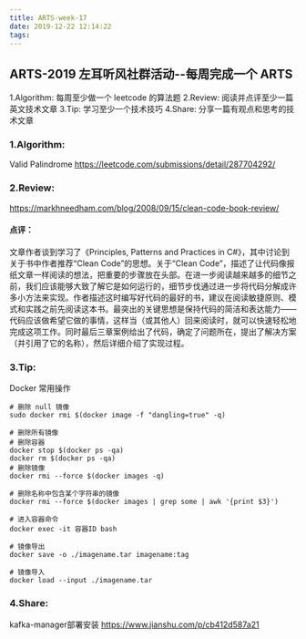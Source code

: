 ```yaml
---
title: ARTS-week-17
date: 2019-12-22 12:14:22
tags:
---
```


## ARTS-2019 左耳听风社群活动--每周完成一个 ARTS
1.Algorithm: 每周至少做一个 leetcode 的算法题
2.Review: 阅读并点评至少一篇英文技术文章
3.Tip: 学习至少一个技术技巧
4.Share: 分享一篇有观点和思考的技术文章

### 1.Algorithm:

Valid Palindrome https://leetcode.com/submissions/detail/287704292/

### 2.Review:

https://markhneedham.com/blog/2008/09/15/clean-code-book-review/

#### 点评：
文章作者谈到学习了《Principles, Patterns and Practices in C#》，其中讨论到关于书中作者推荐“Clean Code”的思想。关于“Clean Code”，描述了让代码像报纸文章一样阅读的想法，把重要的步骤放在头部。在进一步阅读越来越多的细节之前，我们应该能够大致了解它是如何运行的，细节步伐通过进一步将代码分解成许多小方法来实现。作者描述这时编写好代码的最好的书，建议在阅读敏捷原则、模式和实践之前先阅读这本书。最突出的关键思想是保持代码的简洁和表达能力——代码应该做希望它做的事情，这样当（或其他人）回来阅读时，就可以快速轻松地完成这项工作。同时最后三章案例给出了代码，确定了问题所在，提出了解决方案（并引用了它的名称），然后详细介绍了实现过程。

### 3.Tip:

Docker 常用操作

``` Shell
# 删除 null 镜像
sudo docker rmi $(docker image -f "dangling=true" -q)

# 删除所有镜像
# 删除容器
docker stop $(docker ps -qa)
docker rm $(docker ps -qa)
# 删除镜像
docker rmi --force $(docker images -q)

# 删除名称中包含某个字符串的镜像
docker rmi --force $(docker images | grep some | awk '{print $3}')

# 进入容器命令
docker exec -it 容器ID bash

# 镜像导出
docker save -o ./imagename.tar imagename:tag

# 镜像导入
docker load --input ./imagename.tar
```

### 4.Share:

kafka-manager部署安装
https://www.jianshu.com/p/cb412d587a21
